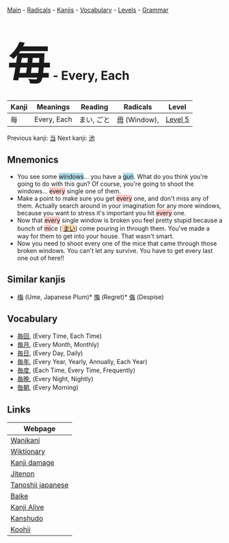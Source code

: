 <style> bigfont {font-size: 100px}</style>
[Main](../README.md) -
[Radicals](../radicals.md) -
[Kanjis](../kanjis.md) -
[Vocabulary](../vocabulary.md) -
[Levels](../levels.md) -
[Grammar](../grammar.md)
# <bigfont> 毎</bigfont> - Every, Each 

| Kanji | Meanings | Reading | Radicals | Level |
| --- | --- | --- | --- | --- |
| 毎 | Every, Each | まい, ごと | [毋](../radicals/毋.md) (Window),  | [Level 5](../levels/wk_level5.md) |

Previous kanji: [当](当.md) Next kanji: [池](池.md) 

## Mnemonics
 * You see some <span style="background-color:#ADD8E6"> windows</span>... you have a <span style="background-color:#ADD8E6"> gun</span>. What do you think you're going to do with this gun? Of course, you're going to shoot the windows... <span style="background-color:#ffcccb"> every</span> single one of them.
* Make a point to make sure you get <span style="background-color:#ffcccb"> every</span> one, and don't miss any of them. Actually search around in your imagination for any more windows, because you want to stress it's important you hit <span style="background-color:#ffcccb"> every</span> one.
* Now that <span style="background-color:#ffcccb"> every</span> single window is broken you feel pretty stupid because a bunch of <span style="background-color:#ffcccb"> mi</span>ce (<span style="background-color:#fed8b1"> [まい](https://jisho.org/search/まい)</span>) come pouring in through them. You've made a way for them to get into your house. That wasn't smart.
* Now you need to shoot every one of the mice that came through those broken windows. You can't let any survive. You have to get every last one out of here!!


## Similar kanjis
 * [梅](梅.md) (Ume, Japanese Plum)* [悔](悔.md) (Regret)* [侮](侮.md) (Despise)


## Vocabulary
 * [毎回](../vocabulary/毎.md), (Every Time, Each Time)
* [毎月](../vocabulary/毎.md), (Every Month, Monthly)
* [毎日](../vocabulary/毎.md), (Every Day, Daily)
* [毎年](../vocabulary/毎.md), (Every Year, Yearly, Annually, Each Year)
* [毎度](../vocabulary/毎.md), (Each Time, Every Time, Frequently)
* [毎晩](../vocabulary/毎.md), (Every Night, Nightly)
* [毎朝](../vocabulary/毎.md), (Every Morning)



## Links 

| Webpage |
| --- |
| [Wanikani          ](https://www.wanikani.com/kanji/毎) |
| [Wiktionary        ](https://en.wiktionary.org/wiki/毎) |
| [Kanji damage      ](http://www.kanjidamage.com/kanji/search?utf8=✓&q=毎) |
| [Jitenon           ](https://jitenon.com/kanji/毎) |
| [Tanoshii japanese ](https://www.tanoshiijapanese.com/dictionary/kanji.cfm?k=毎) |
| [Baike             ](https://baike.baidu.com/item/毎) |
| [Kanji Alive       ](https://app.kanjialive.com/毎) |
| [Kanshudo          ](https://www.kanshudo.com/searchmn?q=毎) |
| [Koohii            ](https://kanji.koohii.com/study/kanji/毎) |
